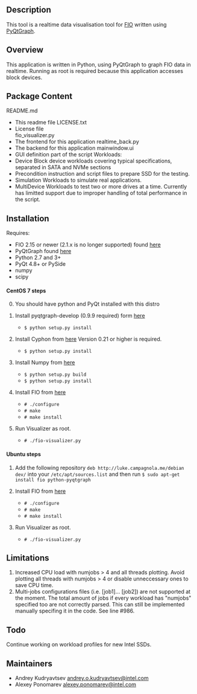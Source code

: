 ## Description

This tool is a realtime data visualisation tool for [FIO](http://freecode.com/projects/fio) written using [PyQtGraph](http://www.pyqtgraph.org).

## Overview

This application is written in Python, using PyQtGraph to graph FIO data in realtime. Running as root is required because this application accesses block devices.

## Package Content
README.md
  - This readme file
LICENSE.txt
  - License file   	
fio_visualizer.py
  - The frontend for this application
realtime_back.py
  - The backend for this application
mainwindow.ui 
  - GUI definition part of the script
Workloads:
  - Device
     Block device workloads covering typical specifications, separated in SATA and NVMe sections
  - Precondition
     instruction and script files to prepare SSD for the testing.
  - Simulation
     Workloads to simulate real applications.
  - MultiDevice
     Workloads to test two or more drives at a time. Currently has limitted support due to improper handling of total performance in the script. 

## Installation
Requires:

   - FIO 2.15 or newer (2.1.x is no longer supported) found [here](https://github.com/axboe/fio/releases)
   - PyQtGraph found [here](http://www.pyqtgraph.org/)
   - Python 2.7 and 3+
   - PyQt 4.8+ or PySide
   - numpy
   - scipy

#### CentOS 7 steps

0. You should have python and PyQt installed with this distro

1. Install pyqtgraph-develop (0.9.9 required) form [here](http://www.pyqtgraph.org)
   - `$ python setup.py install`

2. Install Cyphon from [here](http://cython.org) Version 0.21 or higher is required.
   - `$ python setup.py install`

3. Install Numpy from [here](http://numpy.org)
   - `$ python setup.py build`
   - `$ python setup.py install`

4. Install FIO from [here](http://freecode.com/projects/fio)
   - `# ./configure`
   - `# make`
   - `# make install`

5. Run Visualizer as root.
   - `# ./fio-visualizer.py`


#### Ubuntu steps

1. Add the following repository `deb http://luke.campagnola.me/debian dev/` into your `/etc/apt/sources.list` and then run `$ sudo apt-get install fio python-pyqtgraph`

2. Install FIO from [here](http://freecode.com/projects/fio)
   - `# ./configure`
   - `# make`
   - `# make install`

3. Run Visualizer as root.
   - `# ./fio-visualizer.py`


## Limitations
1. Increased CPU load with numjobs > 4 and all threads plotting. Avoid plotting all threads with numjobs > 4 or disable unneccessary ones to save CPU time.
2. Multi-jobs configurations files (i.e. [job1]... [job2]) are not supported at the moment. The total amount of jobs if every workload has "numjobs" specified too are not correctly parsed. This can still be implemented manually specifing it in the code. See line #986.

## Todo
Continue working on workload profiles for new Intel SSDs. 

## Maintainers
   - Andrey Kudryavtsev andrey.o.kudryavtsev@intel.com
   - Alexey Ponomarev alexey.ponomarev@intel.com
